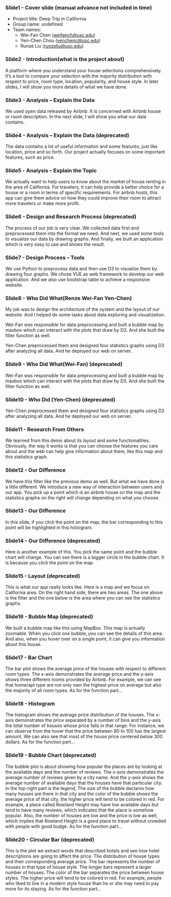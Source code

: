 ### Slide1 - Cover slide (manual advance not included in time)
- Project title: Deep Trip in California
- Group name: undefined
- Team names: 
    *   Wei-Fan Chen (weifanch@usc.edu)
    *   Yen-Chen Chou (yenchenc@usc.edu)
    *   Runze Liu (runzeliu@usc.edu)

### Slide2 - Introduction(what is the project about)
A platform where you understand your house selections comprehensively. It’s a tool to compare your selection with the majority distribution with respect to price, room type, location, popularity, and house style. In later slides, I will show you more details of what we have done. 

### Slide3 - Analysis – Explain the Data

We used open data released by Airbnb. It is concerned with Airbnb house or room description. In the next slide, I will show you what our data contains.

### Slide4 - Analysis – Explain the Data (deprecated)

The data contains a lot of useful information and some features, just like location, price and so forth. Our project actually focuses on some important features, such as price. 

### Slide5 - Analysis – Explain the Topic
We actually want to help users to know about the market of house renting in the area of California. For travelers, it can help provide a better choice for a house or a room in terms of specific requirements. For airbnb hosts, this app can give them advice on how they could improve their room to attract more travelers or make more profit.

### Slide6 - Design and Research Process  (deprecated)

The process of our job is very clear. We collected data first and preprocessed them into the format we need. And next, we used some tools to visualize our data by drawing graphs. And finally, we built an application which is very easy to use and shows the result.


### Slide7 - Design Process – Tools
We use Python to preprocess data and then use D3 to visualize them by drawing four graphs. 
We chose VUE as web framework to develop our web application. And we also use bootstrap table to achieve a responsive website.


### Slide8 - Who Did What(Renze Wei-Fan Yen-Chen) 

My job was to design the architecture of the system and the layout of our website. And I helped do some tasks about data exploring and visualization.

Wei-Fan was responsible for data preprocessing and built a bubble map by maxbox which can interact with the plots that draw by D3. And she built the filter function as well. 

Yen-Chen preprocessed them and designed four statistics graphs using D3 after analyzing all data. And he deployed our web on server.


### Slide9 - Who Did What(Wei-Fan) (deprecated)


Wei-Fan was responsible for data preprocessing and built a bubble map by maxbox which can interact with the plots that draw by D3. And she built the filter function as well. 


### Slide10 - Who Did (Yen-Chen) (deprecated)

Yen-Chen preprocessed them and designed four statistics graphs using D3 after analyzing all data. And he deployed our web on server.

### Slide11 - Research From Others

We learned from this demo about its layout and some functionalities. Obviously, the way it works is that you can choose the features you care about and the web can help give information about them, like this map and this statistics graph.


### Slide12 - Our Difference

We have this filter like the previous demo as well. But what we have done is a little different. We introduce a new way of interaction between users and our app. You pick up a point which is an airbnb house on the map and the statistics graphs on the right will change depending on what you choose.



### Slide13 - Our Difference

In this slide, if you click the point on the map, the bar corresponding to this point will be highlighted in this histogram.


### Slide14 - Our Difference (deprecated)
Here is another example of this. You pick the same point and the bubble chart will change. You can see there is a bigger circle in the bubble chart. It is because you click the point on the map.


### Slide15 - Layout  (deprecated)

This is what our app really looks like. Here is a map and we focus on California area. On the right hand side, there are two areas. The one above is the filter and the one below is the area where you can see the statistics graphs.


### Slide16 - Bubble Map  (deprecated)
We built a bubble map like this using MapBox. This map is actually zoomable. When you click one bubble, you can see the details of this area. And also, when you hover over on a single point, it can give you information about this house.

### Slide17 - Bar Chart
The bar plot shows the average price of the houses with respect to different room types. The x-axis demonstrates the average price and the y-axis shows three different rooms provided by Airbnb. For example, we can see that home/apt type are not only own the highest price on average but also the majority of all room types. As for the function part...

### Slide18 - Histogram 

The histogram shows the average price distribution of the houses. The x-axis demonstrates the price separated by a number of bins and the y-axis the total number of houses whose price falls in that range. For instance, we can observe from the hover that the price between 80 to 100 has the largest amount. We can also see that most of the house price centered below 300 dollars. As for the function part...


### Slide19 - Bubble Chart  (deprecated)

The bubble plot is about showing how popular the places are by looking at the available days and the number of reviews. The x-axis demonstrates the average number of reviews given by a city name. And the y-axis shows the average number of available days that the houses have that particular city. In the top-right part is the legend, The size of the bubble declares how many houses are there in that city and the color of the bubble shows the average price of that city, the higher price will tend to be colored in red. For example, a place called Rowland Height may have low available days but tend to have many reviews, which indicates that the place is somehow popular. Also, the number of houses are low and the price is low as well, which implies that Rowland Height is a good place to travel without crowded with people with good budge. As for the function part...

### Slide20 - Circular Bar  (deprecated)

This is the plot we extract words that described hotels and see how hotel descriptions are going to affect the price. The distribution of house types and their corresponding average price. The bar represents the number of houses in that type of house style. The longer bars represent a larger number of houses. The color of the bar separates the price between house styles. The higher price will tend to be colored in red. For example, people who liked to live in a modern style house than he or she may need to pay more for its staying. As for the function part...




